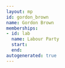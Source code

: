 ```yaml
---
layout: mp
id: gordon_brown
name: Gordon Brown
memberships:
- id: lab
  name: Labour Party
  start: 
  end: 
autogenerated: true
---
```

